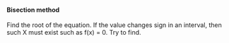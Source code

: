 #### Bisection method
Find the root of the equation. If the value changes sign in an interval, then such X must exist such as f(x) = 0. Try to find.